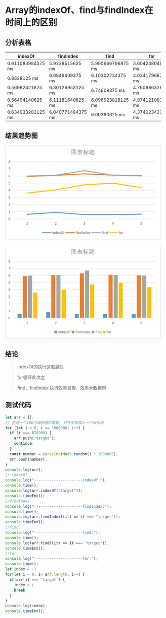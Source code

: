 # Array的indexOf、find与findIndex在时间上的区别

## 分析表格

| indexOf           | findIndex         | find              | for               |
| ----------------- | ----------------- | ----------------- | ----------------- |
| 0.611083984375 ms | 5.9228515625 ms   | 5.990966796875 ms | 3.604248046875 ms |
| 0.8828125 ms      | 6.0849609375 ms   | 6.10302734375 ms  | 4.0341796875 ms   |
| 0.56982421875 ms  | 6.30126953125 ms  | 6.74609375 ms     | 4.760986328125 ms |
| 0.56494140625 ms  | 6.11181640625 ms  | 6.096923828125 ms | 4.97412109375 ms  |
| 0.634033203125 ms | 6.040771484375 ms | 6.00390625 ms     | 4.3740234375 ms   |

## 结果趋势图

![1677140653587](image/Array的indexOf、find与findIndex在时间上的区别/1677140653587.png)

![1677140661857](image/Array的indexOf、find与findIndex在时间上的区别/1677140661857.png)

## 结论

> indexOf的执行速度最快
>
> for循环此次之
>
> find、findIndex 执行效率最慢，效率大致相同

## 测试代码

```js
let arr = [];
// 生成一个100万级的随机整数, 并在里面插入一个目标值
for (let i = 0; i <= 1000000; i++) {
  if (i === 678900) {
    arr.push("target");
    continue;
  }
  const number = parseInt(Math.random() * 1000000);
  arr.push(number);
}
console.log(arr);
// indexOf
console.log("----------------------indexOf:");
console.time();
console.log(arr.indexOf("target"));
console.timeEnd();
//findIndex
console.log("----------------------findIndex:");
console.time();
console.log(arr.findIndex((it) => it === "target"));
console.timeEnd();
//find
console.log("----------------------find:");
console.time();
console.log(arr.find((it) => it === "target"));
console.timeEnd();
//for
console.log("----------------------for:");
console.time();
let index = -1
for(let i = 0; i< arr.length; i++) {
  if(arr[i] === 'target') {
    index = i
    break
  }
}
console.log(index);
console.timeEnd();


```
